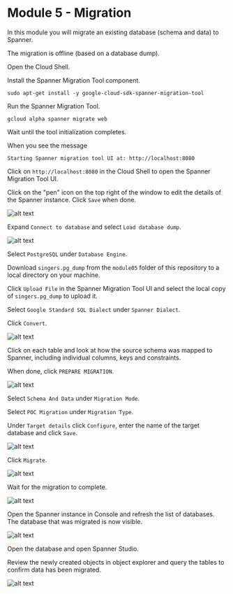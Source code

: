 # Module 5 - Migration

In this module you will migrate an existing database (schema and data) to Spanner.

The migration is offline (based on a database dump).

Open the Cloud Shell.

Install the Spanner Migration Tool component.

```shell
sudo apt-get install -y google-cloud-sdk-spanner-migration-tool
```

Run the Spanner Migration Tool.

```shell
gcloud alpha spanner migrate web
```

Wait until the tool initialization completes.

When you see the message

```text
Starting Spanner migration tool UI at: http://localhost:8080
```

Click on `http://localhost:8080` in the Cloud Shell to open the Spanner Migration Tool UI.

Click on the "pen" icon on the top right of the window to edit the details of the Spanner instance. Click `Save` when done.

![alt text](images/image.png)

Expand `Connect to database` and select `Load database dump`.

![alt text](images/image-1.png)

Select `PostgreSQL` under `Database Engine`.

Download `singers.pg_dump` from the `module05` folder of this repository to a local directory on your machine.

Click `Upload File` in the Spanner Migration Tool UI and select the local copy of `singers.pg_dump` to upload it.

Select `Google Standard SQL Dialect` under `Spanner Dialect`.

Click `Convert`.

![alt text](images/image-2.png)

Click on each table and look at how the source schema was mapped to Spanner, including individual columns, keys and constraints.

When done, click `PREPARE MIGRATION`.

![alt text](images/image-3.png)

Select `Schema And Data` under `Migration Mode`.

Select `POC Migration` under `Migration Type`.

Under `Target details` click `Configure`, enter the name of the target database and click `Save`.

![alt text](images/image-4.png)

Click `Migrate`.

![alt text](images/image-5.png)

Wait for the migration to complete.

![alt text](images/image-6.png)

Open the Spanner instance in Console and refresh the list of databases. The database that was migrated is now visible.

![alt text](images/image-7.png)

Open the database and open Spanner Studio.

Review the newly created objects in object explorer and query the tables to confirm data has been migrated.

![alt text](images/image-8.png)